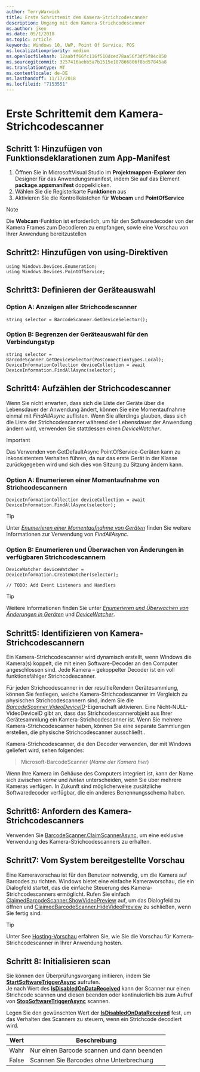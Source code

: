 ```yaml
---
author: TerryWarwick
title: Erste Schrittemit dem Kamera-Strichcodescanner
description: Umgang mit dem Kamera-Strichcodescanner
ms.author: jken
ms.date: 05/1/2018
ms.topic: article
keywords: Windows 10, UWP, Point Of Service, POS
ms.localizationpriority: medium
ms.openlocfilehash: 12aabff66fc116f510dced78aa56f3df5f84c850
ms.sourcegitcommit: 3257416aebb5a7b1515e107866806f8bd57845a8
ms.translationtype: MT
ms.contentlocale: de-DE
ms.lasthandoff: 11/17/2018
ms.locfileid: "7153551"
---
```

# <a name="getting-started-with-a-camera-barcode-scanner"></a>Erste Schrittemit dem Kamera-Strichcodescanner
## <a name="step-1-add-capability-declarations-to-your-app-manifest"></a>Schritt 1: Hinzufügen von Funktionsdeklarationen zum App-Manifest
1. Öffnen Sie in MicrosoftVisual Studio im **Projektmappen-Explorer** den Designer für das Anwendungsmanifest, indem Sie auf das Element **package.appxmanifest** doppelklicken.
2. Wählen Sie die Registerkarte **Funktionen** aus
3. Aktivieren Sie die Kontrollkästchen für **Webcam** und **PointOfService** 

>[!NOTE] 
> Die **Webcam**-Funktion ist erforderlich, um für den Softwaredecoder von der Kamera Frames zum Decodieren zu empfangen, sowie eine Vorschau von Ihrer Anwendung bereitzustellen

## <a name="step-2-add-using-directives"></a>Schritt2: Hinzufügen von using-Direktiven

```Csharp
using Windows.Devices.Enumeration;
using Windows.Devices.PointOfService;
```
## <a name="step-3-define-your-device-selector"></a>Schritt3: Definieren der Geräteauswahl

### **<a name="option-a-find-all-barcode-scanners"></a>Option A: Anzeigen aller Strichcodescanner**

```Csharp
string selector = BarcodeScanner.GetDeviceSelector();       
```

### **<a name="option-b-scoping-device-selector-to-connection-type"></a>Option B: Begrenzen der Geräteauswahl für den Verbindungstyp**

```Csharp
string selector = BarcodeScanner.GetDeviceSelector(PosConnectionTypes.Local);
DeviceInformationCollection deviceCollection = await DeviceInformation.FindAllAsync(selector);
```

## <a name="step-4-enumerate-barcode-scanners"></a>Schritt4: Aufzählen der Strichcodescanner
Wenn Sie nicht erwarten, dass sich die Liste der Geräte über die Lebensdauer der Anwendung ändert, können Sie eine Momentaufnahme einmal mit *FindAllAsync* auflisten. Wenn Sie allerdings glauben, dass sich die Liste der Strichcodescanner während der Lebensdauer der Anwendung ändern wird, verwenden Sie stattdessen einen *DeviceWatcher*.  

> [!Important] 
> Das Verwenden von GetDefaultAsync PointOfService-Geräten kann zu inkonsistentem Verhalten führen, da nur das erste Gerät in der Klasse zurückgegeben wird und sich dies von Sitzung zu Sitzung ändern kann.

### **<a name="option-a-enumerate-a-snapshot-of-barcode-scanners"></a>Option A: Enumerieren einer Momentaufnahme von Strichcodescannern**
```Csharp
DeviceInformationCollection deviceCollection = await DeviceInformation.FindAllAsync(selector);
```

> [!TIP]
> Unter [*Enumerieren einer Momentaufnahme von Geräten*](https://docs.microsoft.com/windows/uwp/devices-sensors/enumerate-devices#enumerate-a-snapshot-of-devices) finden Sie weitere Informationen zur Verwendung von *FindAllAsync*.

### **<a name="option-b-enumerate-and-watch-for-changes-in-available-barcode-scanners"></a>Option B: Enumerieren und Überwachen von Änderungen in verfügbaren Strichcodescannern**
```Csharp
DeviceWatcher deviceWatcher = DeviceInformation.CreateWatcher(selector);

// TODO: Add Event Listeners and Handlers
```
> [!TIP]
> Weitere Informationen finden Sie unter [*Enumerieren und Überwachen von Änderungen in Geräten*](https://docs.microsoft.com/windows/uwp/devices-sensors/enumerate-devices#enumerate-and-watch-devices) und [*DeviceWatcher*](https://docs.microsoft.com/uwp/api/Windows.Devices.Enumeration.DeviceWatcher).

## <a name="step-5-identify-camera-barcode-scanners"></a>Schritt5: Identifizieren von Kamera-Strichcodescannern
Ein Kamera-Strichcodescanner wird dynamisch erstellt, wenn Windows die Kamera(s) koppelt, die mit einen Software-Decoder an den Computer angeschlossen sind.  Jede Kamera – gekoppelter Decoder ist ein voll funktionsfähiger Strichcodescanner.

Für jeden Strichcodescanner in der resultieRendern Gerätesammlung, können Sie festlegen, welche Kamera-Strichcodescanner im Vergleich zu physischen Strichcodescannern sind, indem Sie die [*BarcodeScanner.VideoDeviceID*](https://docs.microsoft.com/uwp/api/windows.devices.pointofservice.barcodescanner.videodeviceid#Windows_Devices_PointOfService_BarcodeScanner_VideoDeviceId)-Eigenschaft aktivieren.  Eine Nicht-NULL-VideoDeviceID gibt an, dass das Strichcodescannerobjekt aus Ihrer Gerätesammlung ein Kamera-Strichcodescanner ist.  Wenn Sie mehrere Kamera-Strichcodescanner haben, können Sie eine separate Sammlungen erstellen, die physische Strichcodescanner ausschließt.. 

Kamera-Strichcodescanner, die den Decoder verwenden, der mit Windows geliefert wird, sehen folgendes: 

> Microsoft-BarcodeScanner (*Name der Kamera hier*)

Wenn Ihre Kamera im Gehäuse des Computers integriert ist, kann der Name sich zwischen *vorne* und *hinten* unterscheiden, wenn Sie über mehrere Kameras verfügen.  In Zukunft sind möglicherweise zusätzliche Softwaredecoder verfügbar, die ein anderes Benennungsschema haben.

## <a name="step-6-claim-the-camera-barcode-scanner"></a>Schritt6: Anfordern des Kamera-Strichcodescanners 
Verwenden Sie [BarcodeScanner.ClaimScannerAsync](https://docs.microsoft.com/uwp/api/windows.devices.pointofservice.barcodescanner.claimscannerasync#Windows_Devices_PointOfService_BarcodeScanner_ClaimScannerAsync), um eine exklusive Verwendung des Kamera-Strichcodescanners zu erhalten.

## <a name="step-7-system-provided-preview"></a>Schritt7: Vom System bereitgestellte Vorschau
Eine Kameravorschau ist für den Benutzer notwendig, um die Kamera auf Barcodes zu richten.  Windows bietet eine einfache Kameravorschau, die ein Dialogfeld startet, das die einfache Steuerung des Kamera-Strichcodescanners ermöglicht.  Rufen Sie einfach [ClaimedBarcodeScanner.ShowVideoPreview](https://docs.microsoft.com/uwp/api/windows.devices.pointofservice.claimedbarcodescanner.showvideopreviewasync) auf, um das Dialogfeld zu öffnen und [ClaimedBarcodeScanner.HideVideoPreview](https://docs.microsoft.com/uwp/api/windows.devices.pointofservice.claimedbarcodescanner.hidevideopreview) zu schließen, wenn Sie fertig sind.

> [!TIP]
> Unter See [Hosting-Vorschau](pos-camerabarcode-hosting-preview.md) erfahren Sie, wie Sie die Vorschau für Kamera-Strichcodescanner in Ihrer Anwendung hosten.

## <a name="step-8-initiate-scan"></a>Schritt 8: Initialisieren scan 
Sie können den Überprüfungsvorgang initiieren, indem Sie [**StartSoftwareTriggerAsync**](https://docs.microsoft.com/uwp/api/windows.devices.pointofservice.claimedbarcodescanner.startsoftwaretriggerasync#Windows_Devices_PointOfService_ClaimedBarcodeScanner_StartSoftwareTriggerAsync) aufrufen.  
Je nach Wert des [**IsDisabledOnDataReceived**](https://docs.microsoft.com/uwp/api/windows.devices.pointofservice.claimedbarcodescanner.isdisabledondatareceived#Windows_Devices_PointOfService_ClaimedBarcodeScanner_IsDisabledOnDataReceived) kann der Scanner nur einen Strichcode scannen und diesen beenden oder kontinuierlich bis zum Aufruf von [**StopSoftwareTriggerAsync**](https://docs.microsoft.com/uwp/api/windows.devices.pointofservice.claimedbarcodescanner.stopsoftwaretriggerasync#Windows_Devices_PointOfService_ClaimedBarcodeScanner_StopSoftwareTriggerAsync) scannen.

Legen Sie den gewünschten Wert der [**IsDisabledOnDataReceived**](https://docs.microsoft.com/uwp/api/windows.devices.pointofservice.claimedbarcodescanner.isdisabledondatareceived#Windows_Devices_PointOfService_ClaimedBarcodeScanner_IsDisabledOnDataReceived) fest, um das Verhalten des Scanners zu steuern, wenn ein Strichcode decodiert wird.

| Wert | Beschreibung |
| ----- | ----------- |
| Wahr   | Nur einen Barcode scannen und dann beenden |
| False  | Scannen Sie Barcodes ohne Unterbrechung |